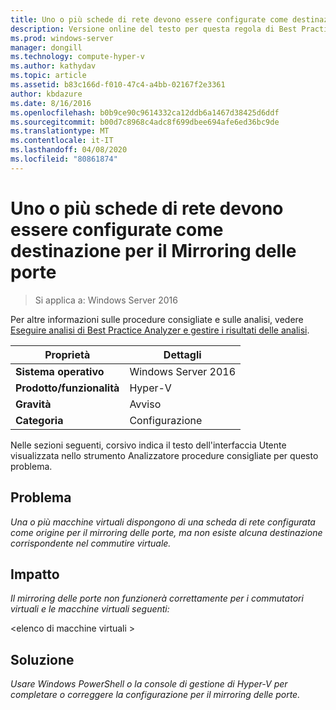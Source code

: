 ```yaml
---
title: Uno o più schede di rete devono essere configurate come destinazione per il Mirroring delle porte
description: Versione online del testo per questa regola di Best Practices Analyzer.
ms.prod: windows-server
manager: dongill
ms.technology: compute-hyper-v
ms.author: kathydav
ms.topic: article
ms.assetid: b83c166d-f010-47c4-a4bb-02167f2e3361
author: kbdazure
ms.date: 8/16/2016
ms.openlocfilehash: b0b9ce90c9614332ca12ddb6a1467d38425d6ddf
ms.sourcegitcommit: b00d7c8968c4adc8f699dbee694afe6ed36bc9de
ms.translationtype: MT
ms.contentlocale: it-IT
ms.lasthandoff: 04/08/2020
ms.locfileid: "80861874"
---
```

# <a name="one-or-more-network-adapters-should-be-configured-as-the-destination-for-port-mirroring"></a>Uno o più schede di rete devono essere configurate come destinazione per il Mirroring delle porte

>Si applica a: Windows Server 2016

Per altre informazioni sulle procedure consigliate e sulle analisi, vedere [Eseguire analisi di Best Practice Analyzer e gestire i risultati delle analisi](https://go.microsoft.com/fwlink/p/?LinkID=223177).  
  
|Proprietà|Dettagli|  
|-|-|  
|**Sistema operativo**|Windows Server 2016|  
|**Prodotto/funzionalità**|Hyper-V|  
|**Gravità**|Avviso|  
|**Categoria**|Configurazione|  
  
Nelle sezioni seguenti, corsivo indica il testo dell'interfaccia Utente visualizzata nello strumento Analizzatore procedure consigliate per questo problema.  
  
## <a name="issue"></a>**Problema**  
*Una o più macchine virtuali dispongono di una scheda di rete configurata come origine per il mirroring delle porte, ma non esiste alcuna destinazione corrispondente nel commutire virtuale.*  
  
## <a name="impact"></a>**Impatto**  
*Il mirroring delle porte non funzionerà correttamente per i commutatori virtuali e le macchine virtuali seguenti:*  
  
\<elenco di macchine virtuali >  
  
## <a name="resolution"></a>**Soluzione**  
*Usare Windows PowerShell o la console di gestione di Hyper-V per completare o correggere la configurazione per il mirroring delle porte.*  
  


